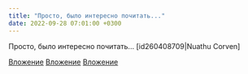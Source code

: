 ```yaml
---
title: "Просто, было интересно почитать..."
date: 2022-09-28 07:01:00 +0300
---
```


Просто, было интересно почитать...
[id260408709|Nuathu Corven]


[Вложение](/assets/vk_photos/4/R7wIipD1HUo.jpg)
[Вложение](/assets/vk_photos/3/3QAZU_lAau8.jpg)
[Вложение](/assets/vk_photos/2/nqQBKiI2U8s.jpg)
